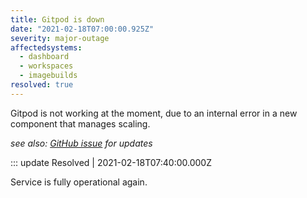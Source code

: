 ```yaml
---
title: Gitpod is down
date: "2021-02-18T07:00:00.925Z"
severity: major-outage
affectedsystems:
  - dashboard
  - workspaces
  - imagebuilds
resolved: true
---
```


Gitpod is not working at the moment, due to an internal error in a new component that manages scaling.

_see also: [GitHub issue](https://github.com/gitpod-io/gitpod/issues/3215) for updates_

::: update Resolved | 2021-02-18T07:40:00.000Z

Service is fully operational again.

<!--- language code: en -->
